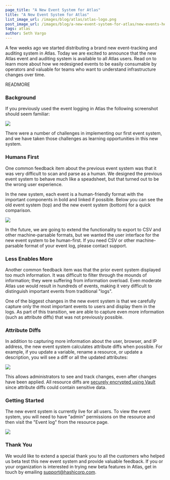 ```yaml
---
page_title: "A New Event System for Atlas"
title: "A New Event System for Atlas"
list_image_url: /images/blog/atlas/atlas-logo.png
post_image_url: /images/blog/a-new-event-system-for-atlas/new-events-header.jpg
tags: atlas
author: Seth Vargo
---
```


A few weeks ago we started distributing a brand new event-tracking and auditing
system in Atlas. Today we are excited to announce that the new Atlas event and
auditing system is available to all Atlas users. Read on to learn more about how
we redesigned events to be easily consumable by operators and valuable for teams
who want to understand infrastructure changes over time.

READMORE

### Background

If you previously used the event logging in Atlas the following screenshot
should seem familiar:

![](/images/blog/a-new-event-system-for-atlas/old-events.jpg)

There were a number of challenges in implementing our first event system, and we
have taken those challenges as learning opportunities in this new system.

### Humans First

One common feedback item about the previous event system was that it was very
difficult to scan and parse as a human. We designed the previous event system
to behave much like a speadsheet, but that turned out to be the wrong user
experience.

In the new system, each event is a human-friendly format with the important
components in bold and linked if possible. Below you can see the old event
system (top) and the new event system (bottom) for a quick comparison.

![](/images/blog/a-new-event-system-for-atlas/new-events-human.jpg)

In the future, we are going to extend the functionality to export to CSV and
other machine-parsable formats, but we wanted the user interface for the new
event system to be human-first. If you need CSV or other machine-parsable
format of your event log, please contact support.

### Less Enables More

Another common feedback item was that the prior event system displayed too much
information. It was difficult to filter through the mounds of information; they
were suffering from information overload. Even moderate Atlas use would result
in hundreds of events, making it very difficult to distinguish important events
from traditional "logs".

One of the biggest changes in the new event system is that we carefully capture
only the most important events to users and display them in the logs. As part of
this transition, we are able to capture even more information (such as attribute
diffs) that was not previously possible.

### Attribute Diffs

In addition to capturing more information about the user, browser, and IP
address, the new event system calculates attribute diffs when possible. For
example, if you update a variable, rename a resource, or update a description,
you will see a diff or all the updated attributes:

![](/images/blog/a-new-event-system-for-atlas/new-events-diff.jpg)

This allows administrators to see and track changes, even after changes have
been applied. All resource diffs are
[securely encrypted using Vault](/blog/how-atlas-uses-vault-for-managing-secrets.html)
since attribute diffs could contain sensitive data.

### Getting Started

The new event system is currently live for all users. To view the event system,
you will need to have "admin" permissions on the resource and then visit the
"Event log" from the resource page.

![](/images/blog/a-new-event-system-for-atlas/new-events.jpg)

### Thank You

We would like to extend a special thank you to all the customers who helped us
beta test this new event system and provide valuable feedback. If you or your
organization is interested in trying new beta features in Atlas, get in touch by
emailing <a href="mailto:support@hashicorp.com?subject=Beta%20Testing%20for%20Atlas">support@hashicorp.com</a>.
